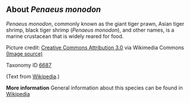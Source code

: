 **About *Penaeus monodon***
-------------------------
*Penaeus monodon*, commonly known as the giant tiger prawn, Asian 
tiger shrimp, black tiger shrimp (*Penaeus monodon*), and other names, 
is a marine crustacean that is widely reared for food.


Picture credit: [Creative Commons Attribution 3.0](https://creativecommons.org/licenses/by/3.0) via Wikimedia Commons [(Image source)](https://en.wikipedia.org/wiki/File:CSIRO_ScienceImage_2992_The_Giant_Tiger_Prawn.jpg)

Taxonomy ID [6687](https://www.uniprot.org/taxonomy/6687)

(Text from [Wikipedia](https://en.wikipedia.org/).)

**More information**
General information about this species can be found in [Wikipedia](https://en.wikipedia.org/wiki/Penaeus_monodon)
